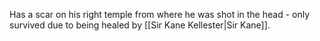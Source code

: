 Has a scar on his right temple from where he was shot in the head - only survived due to being healed by [[Sir Kane Kellester|Sir Kane]]. 